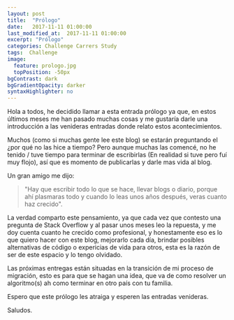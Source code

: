 ```yaml
---
layout: post
title:  "Prólogo"
date:   2017-11-11 01:00:00
last_modified_at:  2017-11-11 01:00:00
excerpt: "Prólogo"
categories: Challenge Carrers Study
tags:  Challenge
image:
  feature: prologo.jpg
  topPosition: -50px
bgContrast: dark
bgGradientOpacity: darker
syntaxHighlighter: no
---
```


Hola a todos, he decidido llamar a esta entrada prólogo ya que, en estos últimos meses me han pasado muchas cosas y me gustaría darle una introducción a las venideras entradas donde relato estos acontecimientos. 

Muchos (como si muchas gente lee este blog) se estarán preguntando el ¿por qué no las hice a tiempo? Pero aunque muchas las comencé, no he tenido / tuve tiempo para terminar de escribirlas (En realidad si tuve pero fuí muy flojo), así que es momento de publicarlas y darle mas vida al blog.

Un gran amigo me dijo:

>  "Hay que escribir todo lo que se hace, llevar blogs o diario, porque ahí plasmaras todo y cuando lo 
> leas unos años después, veras cuanto haz crecido".

La verdad comparto este pensamiento, ya que cada vez que contesto una pregunta de Stack Overflow y al pasar unos meses leo la repuesta, y me doy cuenta cuanto he crecido como profesional, y honestamente eso es lo que quiero hacer con este blog, mejorarlo cada día, brindar posibles alternativas de código o expericias de vida para otros, esta es la razón de ser de este espacio y lo tengo olvidado.

Las próximas entregas están situadas en la transición de mi proceso de migración, esto es para que se hagan una idea, que va de como resolver un algoritmo(s) ah como terminar en otro país con tu familia.

Espero que este prólogo les atraiga y esperen las entradas venideras.

Saludos.

